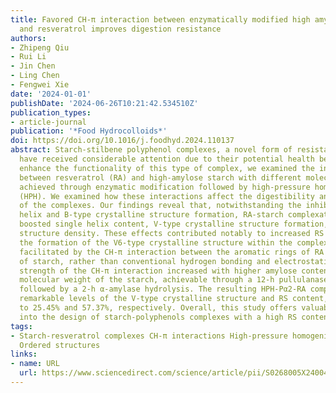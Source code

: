 ```yaml
---
title: Favored CH-π interaction between enzymatically modified high amylose starch
  and resveratrol improves digestion resistance
authors:
- Zhipeng Qiu
- Rui Li
- Jin Chen
- Ling Chen
- Fengwei Xie
date: '2024-01-01'
publishDate: '2024-06-26T10:21:42.534510Z'
publication_types:
- article-journal
publication: '*Food Hydrocolloids*'
doi: https://doi.org/10.1016/j.foodhyd.2024.110137
abstract: Starch-stilbene polyphenol complexes, a novel form of resistant starch (RS),
  have received considerable attention due to their potential health benefits. To
  enhance the functionality of this type of complex, we examined the interactions
  between resveratrol (RA) and high-amylose starch with different molecular weights,
  achieved through enzymatic modification followed by high-pressure homogenization
  (HPH). We examined how these interactions affect the digestibility and ordered structures
  of the complexes. Our findings reveal that, notwithstanding the inhibition of double
  helix and B-type crystalline structure formation, RA-starch complexation markedly
  boosted single helix content, V-type crystalline structure formation, and aggregate
  structure density. These effects contributed notably to increased RS content. Interestingly,
  the formation of the V6-type crystalline structure within the complexes was primarily
  facilitated by the CH-π interaction between the aromatic rings of RA and the C–H
  of starch, rather than conventional hydrogen bonding and electrostatic forces. The
  strength of the CH-π interaction increased with higher amylose content and lower
  molecular weight of the starch, achievable through a 12-h pullulanase hydrolysis
  followed by a 2-h α-amylase hydrolysis. The resulting HPH-Pα2-RA complexes exhibited
  remarkable levels of the V-type crystalline structure and RS content, reaching up
  to 25.45% and 57.37%, respectively. Overall, this study offers valuable insights
  into the design of starch-polyphenols complexes with a high RS content.
tags:
- Starch-resveratrol complexes CH-π interactions High-pressure homogenization digestibility
  Ordered structures
links:
- name: URL
  url: https://www.sciencedirect.com/science/article/pii/S0268005X24004119
---
```

